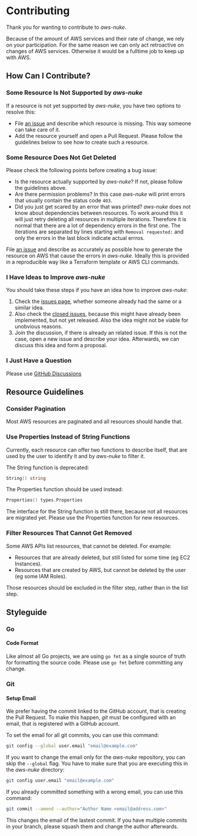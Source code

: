 # Contributing

Thank you for wanting to contribute to *aws-nuke*.

Because of the amount of AWS services and their rate of change, we rely on your
participation. For the same reason we can only act retroactive on changes of
AWS services. Otherwise it would be a fulltime job to keep up with AWS.

## How Can I Contribute?

### Some Resource Is Not Supported by *aws-nuke*

If a resource is not yet supported by *aws-nuke*, you have two options to
resolve this:

* File [an issue](https://github.com/rebuy-de/aws-nuke/issues/new) and describe
  which resource is missing. This way someone can take care of it.
* Add the resource yourself and open a Pull Request. Please follow the
  guidelines below to see how to create such a resource.

### Some Resource Does Not Get Deleted

Please check the following points before creating a bug issue:

* Is the resource actually supported by *aws-nuke*? If not, please follow the
  guidelines above.
* Are there permission problems? In this case *aws-nuke* will print errors
  that usually contain the status code `403`.
* Did you just get scared by an error that was printed? *aws-nuke* does not
  know about dependencies between resources. To work around this it will just
  retry deleting all resources in multiple iterations. Therefore it is normal
  that there are a lot of dependency errors in the first one. The iterations
  are separated by lines starting with `Removal requested:` and only the
  errors in the last block indicate actual errros.

File [an issue](https://github.com/rebuy-de/aws-nuke/issues/new) and describe
as accurately as possible how to generate the resource on AWS that cause the
errors in *aws-nuke*. Ideally this is provided in a reproducible way like
a Terraform template or AWS CLI commands.

### I Have Ideas to Improve *aws-nuke*

You should take these steps if you have an idea how to improve *aws-nuke*:

1. Check the [issues page](https://github.com/rebuy-de/aws-nuke/issues),
   whether someone already had the same or a similar idea.
2. Also check the [closed
   issues](https://github.com/rebuy-de/aws-nuke/issues?utf8=%E2%9C%93&q=is%3Aissue),
   because this might have already been implemented, but not yet released. Also
   the idea might not be viable for unobvious reasons.
3. Join the discussion, if there is already an related issue. If this is not
   the case, open a new issue and describe your idea. Afterwards, we can
   discuss this idea and form a proposal.

### I Just Have a Question

Please use [GitHub Discussions](https://github.com/ekristen/aws-nuke/discussions)

## Resource Guidelines

### Consider Pagination

Most AWS resources are paginated and all resources should handle that.

### Use Properties Instead of String Functions

Currently, each resource can offer two functions to describe itself, that are
used by the user to identify it and by *aws-nuke* to filter it.

The String function is deprecated:

```go
String() string
```

The Properties function should be used instead:

```go
Properties() types.Properties
```

The interface for the String function is still there, because not all resources
are migrated yet. Please use the Properties function for new resources.

### Filter Resources That Cannot Get Removed

Some AWS APIs list resources, that cannot be deleted. For example:

* Resources that are already deleted, but still listed for some time (eg EC2 Instances).
* Resources that are created by AWS, but cannot be deleted by the user (eg some IAM Roles).

Those resources should be excluded in the filter step, rather than in the list step.

## Styleguide

### Go

#### Code Format

Like almost all Go projects, we are using `go fmt` as a single source of truth
for formatting the source code. Please use `go fmt` before committing any
change.

### Git

#### Setup Email

We prefer having the commit linked to the GitHub account, that is creating the
Pull Request. To make this happen, *git* must be configured with an email, that
is registered with a GitHub account.

To set the email for all git commits, you can use this command:

```bash
git config --global user.email "email@example.com"
```

If you want to change the email only for the *aws-nuke* repository, you can
skip the `--global` flag. You have to make sure that you are executing this in
the *aws-nuke* directory:

```bash
git config user.email "email@example.com"
```

If you already committed something with a wrong email, you can use this command:

```bash
git commit --amend --author="Author Name <email@address.com>"
```

This changes the email of the lastest commit. If you have multiple commits in
your branch, please squash them and change the author afterwards.
